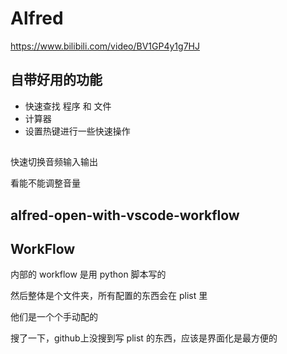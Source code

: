 # Alfred

https://www.bilibili.com/video/BV1GP4y1g7HJ

## 自带好用的功能

- 快速查找 程序 和 文件
- 计算器
- 设置热键进行一些快速操作

## 

快速切换音频输入输出

看能不能调整音量

## alfred-open-with-vscode-workflow

## WorkFlow

内部的 workflow 是用 python 脚本写的

然后整体是个文件夹，所有配置的东西会在 plist 里

他们是一个个手动配的

搜了一下，github上没搜到写 plist 的东西，应该是界面化是最方便的